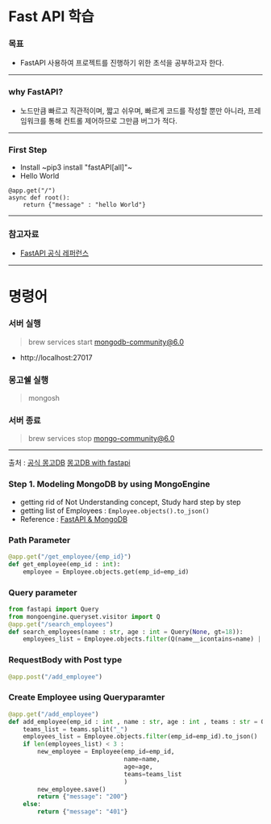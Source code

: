 # Fast API 학습
### 목표
- FastAPI 사용하여 프로젝트를 진행하기 위한 초석을 공부하고자 한다.
---
### why FastAPI?
- 노드만큼 빠르고 직관적이며, 짧고 쉬우며, 빠르게 코드를 작성할 뿐만 아니라, 프레임워크를 통해 컨트롤 제어하므로 그만큼 버그가 적다.
---
### First Step 
- Install
    ~pip3 install "fastAPI[all]"~ 
- Hello World
~~~ 
@app.get("/")
async def root():
	return {"message" : "hello World"}
~~~
---
### 참고자료
- [FastAPI 공식 레퍼런스](https://fastapi.tiangolo.com/ko/)

---
# 명령어 
### 서버 실행
> brew services start mongodb-community@6.0
- http://localhost:27017
### 몽고쉘 실행
>mongosh
### 서버 종료
> brew services stop mongo-community@6.0
---

출처 : 
[공식 몽고DB](https://www.mongodb.com/docs/manual/tutorial/install-mongodb-on-os-x/)
[몽고DB with fastapi](https://github.com/mongodb-developer/mongodb-with-fastapi)

### Step 1. Modeling MongoDB  by using MongoEngine
- getting rid of Not Understanding concept, Study hard step by step
- getting list of Employees : `Employee.objects().to_json()`
- Reference : [FastAPI & MongoDB](https://www.youtube.com/watch?v=1h2aQhv8-oI&list=PL4iRawDSyRvWybsXRTommb3acUigWPEsj&index=3)

### Path Parameter
```python
@app.get("/get_employee/{emp_id}")
def get_employee(emp_id : int):
    employee = Employee.objects.get(emp_id=emp_id)
```

### Query parameter
```python
from fastapi import Query
from mongoengine.queryset.visitor import Q
@app.get("/search_employees")
def search_employees(name : str, age : int = Query(None, gt=18)):
    employees_list = Employee.objects.filter(Q(name__icontains=name) | Q(age=age)).to_json()
```

### RequestBody with Post type
```python
@app.post("/add_employee")
```
### Create Employee using Queryparamter 
```python
@app.get("/add_employee")
def add_employee(emp_id : int , name : str, age : int , teams : str = Query("")):
    teams_list = teams.split("_")
    employees_list = Employee.objects.filter(emp_id=emp_id).to_json()
    if len(employees_list) < 3 :
        new_employee = Employee(emp_id=emp_id,
                                name=name,
                                age=age,
                                teams=teams_list
                                )
        new_employee.save()
        return {"message": "200"}
    else:
        return {"message": "401"}
```